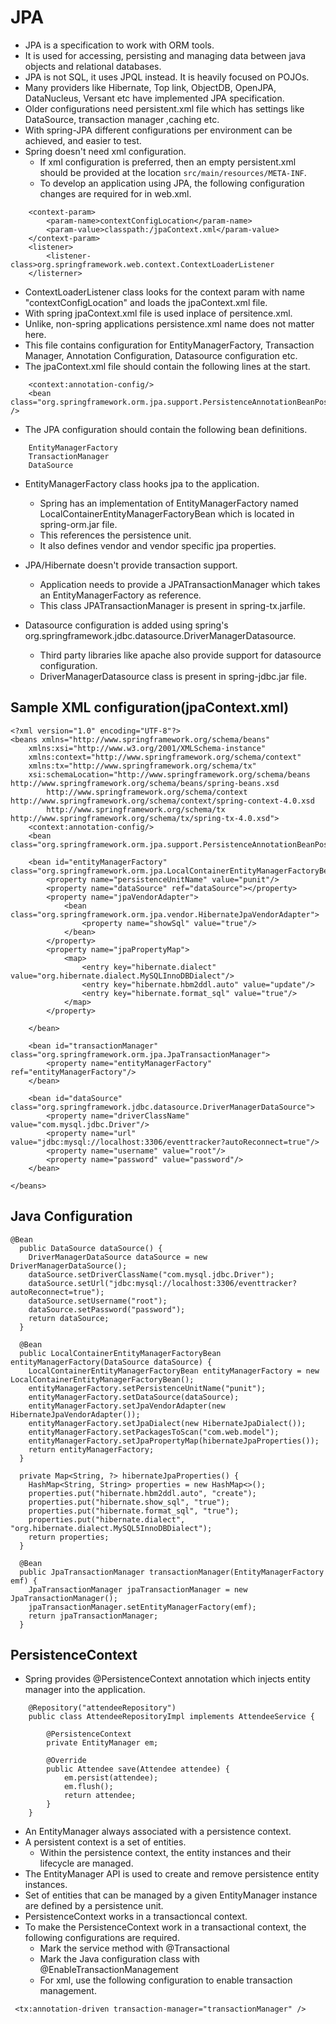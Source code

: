 # JPA

- JPA is a specification to work with ORM tools.
- It is used for accessing, persisting and managing data between java objects and relational databases.
- JPA is not SQL, it uses JPQL instead. It is heavily focused on POJOs.
- Many providers like Hibernate, Top link, ObjectDB, OpenJPA, DataNucleus, Versant etc have implemented JPA specification.
- Older configurations need persistent.xml file which has settings like DataSource, transaction manager ,caching etc.
- With spring-JPA different configurations per environment can be achieved, and easier to test.
- Spring doesn't need xml configuration.
  - If xml configuration is preferred, then an empty persistent.xml should be provided at the location `src/main/resources/META-INF`.
  - To develop an application using JPA, the following configuration changes are required for in web.xml.
```
	<context-param>
		<param-name>contextConfigLocation</param-name>
		<param-value>classpath:/jpaContext.xml</param-value>
	</context-param>
	<listener>
		<listener-class>org.springframework.web.context.ContextLoaderListener
	</listerner>
```
- ContextLoaderListener class looks for the context param with name "contextConfigLocation" and loads the jpaContext.xml file.
- With spring jpaContext.xml file is used inplace of persitence.xml.
- Unlike, non-spring applications persistence.xml name does not matter here.
- This file contains configuration for EntityManagerFactory, Transaction Manager, Annotation Configuration, Datasource configuration etc.
- The jpaContext.xml file should contain the following lines at the start.
```
	<context:annotation-config/>
	<bean class="org.springframework.orm.jpa.support.PersistenceAnnotationBeanPostProcessor" />
```
- The JPA configuration should contain the following bean definitions.
```
	EntityManagerFactory
	TransactionManager
	DataSource
```
- EntityManagerFactory class hooks jpa to the application.
  - Spring has an implementation of EntityManagerFactory named LocalContainerEntityManagerFactoryBean which is located in spring-orm.jar file.
  - This references the persistence unit. 
  - It also defines vendor and vendor specific jpa properties. 

- JPA/Hibernate doesn't provide transaction support.
  - Application needs to provide a JPATransactionManager which takes an EntityManagerFactory as reference.
  - This class JPATransactionManager is present in spring-tx.jarfile.

- Datasource configuration is added using spring's org.springframework.jdbc.datasource.DriverManagerDatasource.
  - Third party libraries like apache also provide support for datasource configuration.   
  - DriverManagerDatasource class is present in spring-jdbc.jar file.

Sample XML configuration(jpaContext.xml)
----------------------------------------

	<?xml version="1.0" encoding="UTF-8"?>
	<beans xmlns="http://www.springframework.org/schema/beans"
		xmlns:xsi="http://www.w3.org/2001/XMLSchema-instance"
		xmlns:context="http://www.springframework.org/schema/context"
		xmlns:tx="http://www.springframework.org/schema/tx"
		xsi:schemaLocation="http://www.springframework.org/schema/beans http://www.springframework.org/schema/beans/spring-beans.xsd
			http://www.springframework.org/schema/context http://www.springframework.org/schema/context/spring-context-4.0.xsd
			http://www.springframework.org/schema/tx http://www.springframework.org/schema/tx/spring-tx-4.0.xsd">
		<context:annotation-config/>
		<bean class="org.springframework.orm.jpa.support.PersistenceAnnotationBeanPostProcessor"/>
		
		<bean id="entityManagerFactory" class="org.springframework.orm.jpa.LocalContainerEntityManagerFactoryBean">
			<property name="persistenceUnitName" value="punit"/>
			<property name="dataSource" ref="dataSource"></property>
			<property name="jpaVendorAdapter">
				<bean class="org.springframework.orm.jpa.vendor.HibernateJpaVendorAdapter">
					<property name="showSql" value="true"/>
				</bean>
			</property>
			<property name="jpaPropertyMap">
				<map>
					<entry key="hibernate.dialect" value="org.hibernate.dialect.MySQLInnoDBDialect"/>
					<entry key="hibernate.hbm2ddl.auto" value="update"/>
					<entry key="hibernate.format_sql" value="true"/>
				</map>
			</property>
			
		</bean>
		
		<bean id="transactionManager" class="org.springframework.orm.jpa.JpaTransactionManager">
			<property name="entityManagerFactory" ref="entityManagerFactory"/>
		</bean>
		
		<bean id="dataSource" class="org.springframework.jdbc.datasource.DriverManagerDataSource">
			<property name="driverClassName" value="com.mysql.jdbc.Driver"/>
			<property name="url" value="jdbc:mysql://localhost:3306/eventtracker?autoReconnect=true"/>
			<property name="username" value="root"/>
			<property name="password" value="password"/>
		</bean>
	
	</beans>

Java Configuration
------------------

	@Bean
	  public DataSource dataSource() {
		DriverManagerDataSource dataSource = new DriverManagerDataSource();
	    dataSource.setDriverClassName("com.mysql.jdbc.Driver");
	    dataSource.setUrl("jdbc:mysql://localhost:3306/eventtracker?autoReconnect=true");
	    dataSource.setUsername("root");
	    dataSource.setPassword("password");
	    return dataSource;
	  }
	 
	  @Bean
	  public LocalContainerEntityManagerFactoryBean entityManagerFactory(DataSource dataSource) {
	    LocalContainerEntityManagerFactoryBean entityManagerFactory = new LocalContainerEntityManagerFactoryBean();
	    entityManagerFactory.setPersistenceUnitName("punit");
	    entityManagerFactory.setDataSource(dataSource);
	    entityManagerFactory.setJpaVendorAdapter(new HibernateJpaVendorAdapter());
	    entityManagerFactory.setJpaDialect(new HibernateJpaDialect());
	    entityManagerFactory.setPackagesToScan("com.web.model"); 
	    entityManagerFactory.setJpaPropertyMap(hibernateJpaProperties());
	    return entityManagerFactory;
	  }
	 
	  private Map<String, ?> hibernateJpaProperties() {
	    HashMap<String, String> properties = new HashMap<>();
	    properties.put("hibernate.hbm2ddl.auto", "create");
	    properties.put("hibernate.show_sql", "true");
	    properties.put("hibernate.format_sql", "true");
	    properties.put("hibernate.dialect", "org.hibernate.dialect.MySQL5InnoDBDialect");
	    return properties;
	  }
	 
	  @Bean
	  public JpaTransactionManager transactionManager(EntityManagerFactory emf) {
	    JpaTransactionManager jpaTransactionManager = new JpaTransactionManager();
	    jpaTransactionManager.setEntityManagerFactory(emf);
	    return jpaTransactionManager;
	  }

PersistenceContext
------------------
- Spring provides @PersistenceContext annotation which injects entity manager into the application.
```
	@Repository("attendeeRepository")
	public class AttendeeRepositoryImpl implements AttendeeService {

		@PersistenceContext
		private EntityManager em;
		
		@Override
		public Attendee save(Attendee attendee) {
			em.persist(attendee);
			em.flush();
			return attendee;
		}
	}
```
- An EntityManager always associated with a persistence context.
- A persistent context is a set of entities.
  - Within the persistence context, the entity instances and their lifecycle are managed.
- The EntityManager API is used to create and remove persistence entity instances.
- Set of entities that can be managed by a given EntityManager instance are defined by a persistence unit.
- PersistenceContext works in a transactioncal context.
- To make the PersistenceContext work in a transactional context, the following configurations are required.
  - Mark the service method with @Transactional
  - Mark the Java configuration class with @EnableTransactionManagement
  - For xml, use the following configuration to enable transaction management.
```
 <tx:annotation-driven transaction-manager="transactionManager" />
```
